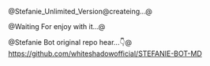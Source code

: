 @Stefanie_Unlimited_Version@createing...@

@Waiting For enjoy with it...@

@Stefanie Bot original repo hear...👇@
https://github.com/whiteshadowofficial/STEFANIE-BOT-MD
